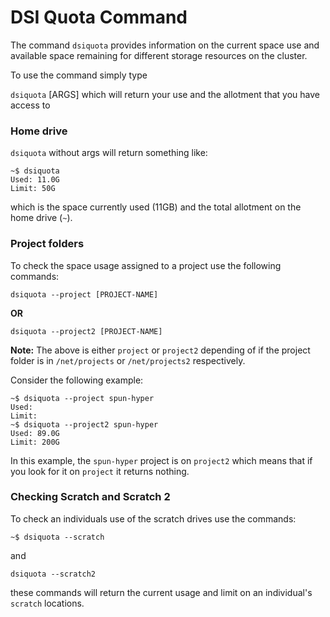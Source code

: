 # DSI Quota Command

The command `dsiquota` provides information on the current space use and available space remaining for different storage resources on the cluster. 

To use the command simply type 

`dsiquota` [ARGS] which will return your use and the allotment that you have access to

### Home drive 

`dsiquota` without args will return something like:

```
~$ dsiquota
Used: 11.0G
Limit: 50G
```

which is the space currently used (11GB) and the total allotment on the home drive (`~`).

### Project folders

To check the space usage assigned to a project use the following commands:

`dsiquota --project [PROJECT-NAME]`

**OR**

`dsiquota --project2 [PROJECT-NAME]`

**Note:** The above is either `project` or `project2` depending of if the project folder is in `/net/projects` or `/net/projects2` respectively. 

Consider the following example:

```
~$ dsiquota --project spun-hyper
Used:
Limit:
~$ dsiquota --project2 spun-hyper
Used: 89.0G
Limit: 200G
```

In this example, the `spun-hyper` project is on `project2` which means that if you look for it on `project` it returns nothing.

### Checking Scratch and Scratch 2

To check an individuals use of the scratch drives use the commands:

```
~$ dsiquota --scratch
```

and

```
dsiquota --scratch2
```

these commands will return the current usage and limit on an individual's `scratch` locations.